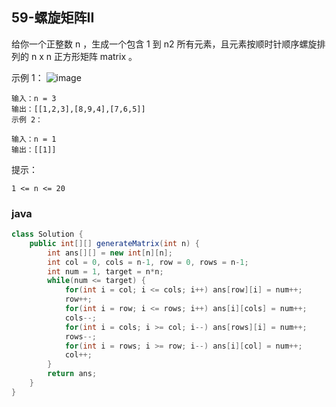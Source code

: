 ## 59-螺旋矩阵II

给你一个正整数 n ，生成一个包含 1 到 n2 所有元素，且元素按顺时针顺序螺旋排列的 n x n 正方形矩阵 matrix 。

示例 1：
![image](https://assets.leetcode.com/uploads/2020/11/13/spiraln.jpg)
```
输入：n = 3
输出：[[1,2,3],[8,9,4],[7,6,5]]
示例 2：

输入：n = 1
输出：[[1]]
```

提示：
```
1 <= n <= 20
```

### java
```java
class Solution {
    public int[][] generateMatrix(int n) {        
        int ans[][] = new int[n][n];
        int col = 0, cols = n-1, row = 0, rows = n-1;
        int num = 1, target = n*n;
        while(num <= target) {
            for(int i = col; i <= cols; i++) ans[row][i] = num++;
            row++;
            for(int i = row; i <= rows; i++) ans[i][cols] = num++;
            cols--;
            for(int i = cols; i >= col; i--) ans[rows][i] = num++;
            rows--;
            for(int i = rows; i >= row; i--) ans[i][col] = num++;
            col++;
        }
        return ans;
    }
}
```